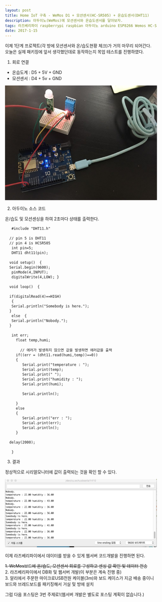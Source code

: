 ```yaml
--- 
layout: post
title: Home IoT 구축 - WeMos D1 + 모션센서(HC-SR505) + 온습도센서(DHT11)
description: 아두이노(WeMos)에 모션센서와 온습도센서를 달아보자.
tags: 라즈베리파이 raspberrypi raspbian 아두이노 arduino ESP8266 Wemos HC-SR505 DHT11
date: 2017-1-15
---
```


이제 1단계 프로젝트(각 방에 모션센서와 온/습도현황 체크)가 거의 마무리 되어간다.  
오늘은 실제 패키징에 앞서 생각했던데로 동작하는지 목업 테스트를 진행하였다.

1. 회로 연결 

  - 온습도계 : D5 + 5V + GND
  - 모션센서 : D4 + 5v + GND

  ![](https://github.com/adahnlim/adahnlim.github.io/blob/master/images/motion1.jpg?raw=true)


2. 아두이노 소스 코드

  온/습도 및 모션센싱을 하여 2초마다 상태를 출력한다.
  

       #include "DHT11.h"

      // pin 5 is DHT11
      // pin 4 is HCSR505
       int pin=5;
       DHT11 dht11(pin);

      void setup()  {
      Serial.begin(9600);
       pinMode(4,INPUT);
       digitalWrite(4,LOW); }

      void loop()  {

      if(digitalRead(4)==HIGH)
       {
       Serial.println("Somebody is here.");
      }
       else  {
       Serial.println("Nobody.");
      }

       int err;
         float temp,humi;

           // 에러가 발생하지 않으면 값을 발생하면 에러값을 출력
         if((err = (dht11.read(humi,temp))==0))
         {
            Serial.print("temperature : ");
            Serial.print(temp);
            Serial.print(" ");
            Serial.print("humidity : ");
            Serial.print(humi);

            Serial.println();

         }
         else
         {
            Serial.print("err : ");
            Serial.print(err);
            Serial.println();
         }

      delay(2000);

       }

3. 결과

  정상적으로 시리얼모니터에 값이 출력되는 것을 확인 할 수 있다.

  ![](https://github.com/adahnlim/adahnlim.github.io/blob/master/images/motion2.png?raw=true)

이제 라즈베리파이에서 데이터를 받을 수 있게 웹서버 코드개발을 진행하면 된다.

~~1. WeMos보드에 온/습도, 모션센서 회로를 구성하고 센싱 값 확인 및 데이터 전송~~  
2. 라즈베리파이에서 DB화 및 웹서버 개발(이 부분은 계속 진행 중)  
3. 알리에서 주문한 마이크로USB전원 케이블(3m)와 보드 케이스가 지금 배송 중이니 보드와 브레드보드를 패키징해서 거실 및 방에 설치  

그럼 다음 포스팅은 3번 주제로!(웹서버 개발은 별도로 포스팅 계획이 없습니다.)

